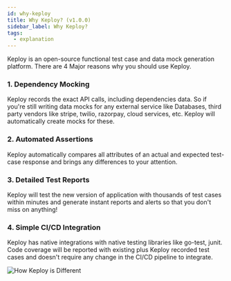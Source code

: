 ```yaml
---
id: why-keploy
title: Why Keploy? (v1.0.0)
sidebar_label: Why Keploy?
tags:
  - explanation
---
```


Keploy is an open-source functional test case and data mock generation platform. There are 4 Major reasons why you should use Keploy.

### 1. Dependency Mocking

Keploy records the exact API calls, including dependencies data. So if you're still writing data mocks for any external service like Databases, third party vendors like stripe, twilio, razorpay, cloud services, etc. Keploy will automatically create mocks for these.

### 2. Automated Assertions

Keploy automatically compares all attributes of an actual and expected test-case response and brings any differences to your attention.

### 3. Detailed Test Reports

Keploy will test the new version of application with thousands of test cases within minutes and generate instant reports and alerts so that you don't miss on anything!

### 4. Simple CI/CD Integration

Keploy has native integrations with native testing libraries like go-test, junit. Code coverage will be reported with existing plus Keploy recorded test cases and doesn't require any change in the CI/CD pipeline to integrate.

![How Keploy is Different](/img/difference.png)
